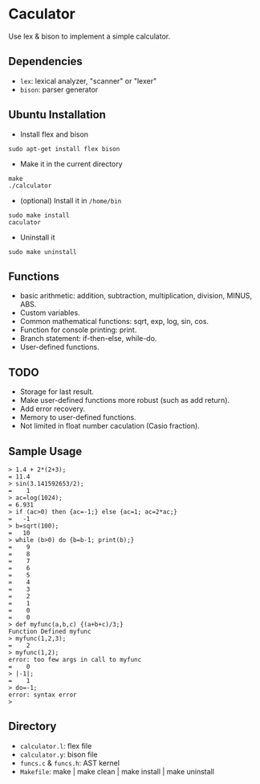 Caculator
=========
Use lex & bison to implement a simple calculator.

## Dependencies
  - `lex`: lexical analyzer, "scanner" or "lexer"
  - `bison`: parser generator

## Ubuntu Installation
  - Install flex and bison
```
sudo apt-get install flex bison
 ```
  - Make it in the current directory
```
make
./calculator
```
  - (optional) Install it in `/home/bin`
```
sudo make install
caculator
```
  - Uninstall it
```
sudo make uninstall
```

## Functions
  - basic arithmetic: addition, subtraction, multiplication, division, MINUS, ABS.
  - Custom variables.
  - Common mathematical functions: sqrt, exp, log, sin, cos.
  - Function for console printing: print.
  - Branch statement: if-then-else, while-do.
  - User-defined functions.

## TODO
  - Storage for last result.
  - Make user-defined functions more robust (such as add return).
  - Add error recovery.
  - Memory to user-defined functions.
  - Not limited in float number caculation (Casio fraction).

## Sample Usage
```
> 1.4 + 2*(2+3);
= 11.4
> sin(3.141592653/2);
=    1
> ac=log(1024);
= 6.931
> if (ac>0) then {ac=-1;} else {ac=1; ac=2*ac;} 
=   -1
> b=sqrt(100);
=   10
> while (b>0) do {b=b-1; print(b);}
=    9
=    8
=    7
=    6
=    5
=    4
=    3
=    2
=    1
=    0
=    0
> def myfunc(a,b,c) {(a+b+c)/3;}
Function Defined myfunc
> myfunc(1,2,3);
=    2
> myfunc(1,2);
error: too few args in call to myfunc
=    0
> |-1|;
=    1
> do=-1;
error: syntax error
> 
```
## Directory
  - `calculator.l`: flex file
  - `calculator.y`: bison file
  - `funcs.c` & `funcs.h`: AST kernel
  - `Makefile`: make | make clean | make install | make uninstall

